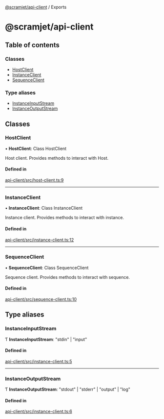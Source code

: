 [@scramjet/api-client](README.md) / Exports

# @scramjet/api-client

## Table of contents

### Classes

- [HostClient](undefined)
- [InstanceClient](undefined)
- [SequenceClient](undefined)

### Type aliases

- [InstanceInputStream](undefined)
- [InstanceOutputStream](undefined)

## Classes

### HostClient

• **HostClient**: Class HostClient

Host client.
Provides methods to interact with Host.

#### Defined in

[api-client/src/host-client.ts:9](https://github.com/scramjetorg/transform-hub/blob/HEAD/packages/api-client/src/host-client.ts#L9)

___

### InstanceClient

• **InstanceClient**: Class InstanceClient

Instance client.
Provides methods to interact with instance.

#### Defined in

[api-client/src/instance-client.ts:12](https://github.com/scramjetorg/transform-hub/blob/HEAD/packages/api-client/src/instance-client.ts#L12)

___

### SequenceClient

• **SequenceClient**: Class SequenceClient

Sequence client.
Provides methods to interact with sequence.

#### Defined in

[api-client/src/sequence-client.ts:10](https://github.com/scramjetorg/transform-hub/blob/HEAD/packages/api-client/src/sequence-client.ts#L10)

## Type aliases

### InstanceInputStream

Ƭ **InstanceInputStream**: "stdin" \| "input"

#### Defined in

[api-client/src/instance-client.ts:5](https://github.com/scramjetorg/transform-hub/blob/HEAD/packages/api-client/src/instance-client.ts#L5)

___

### InstanceOutputStream

Ƭ **InstanceOutputStream**: "stdout" \| "stderr" \| "output" \| "log"

#### Defined in

[api-client/src/instance-client.ts:6](https://github.com/scramjetorg/transform-hub/blob/HEAD/packages/api-client/src/instance-client.ts#L6)
